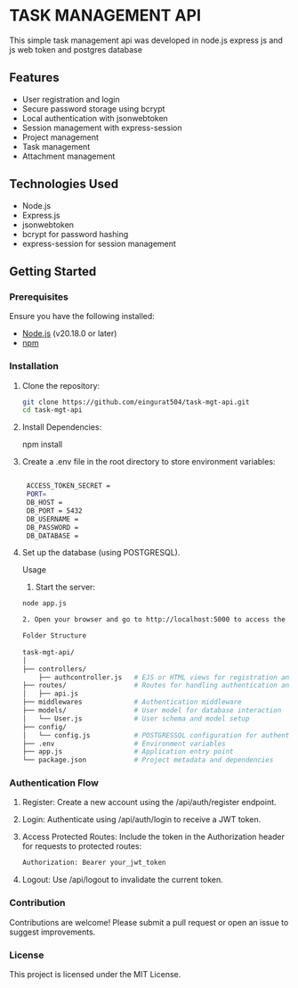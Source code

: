 # TASK MANAGEMENT API

This simple task management api was developed in node.js express js and js web token and postgres database

## Features

- User registration and login
- Secure password storage using bcrypt
- Local authentication with jsonwebtoken
- Session management with express-session
- Project management
- Task management
- Attachment management

## Technologies Used

- Node.js
- Express.js
- jsonwebtoken
- bcrypt for password hashing
- express-session for session management

## Getting Started

### Prerequisites

Ensure you have the following installed:

- [Node.js](https://nodejs.org/) (v20.18.0 or later)
- [npm](https://www.npmjs.com/get-npm)

### Installation

1. Clone the repository:

   ```bash
   git clone https://github.com/eingurat504/task-mgt-api.git
   cd task-mgt-api

2. Install Dependencies:

    npm install


3. Create a .env file in the root directory to store environment variables:
   ```bash

    ACCESS_TOKEN_SECRET =
    PORT=
    DB_HOST = 
    DB_PORT = 5432
    DB_USERNAME = 
    DB_PASSWORD = 
    DB_DATABASE = 

4. Set up the database (using POSTGRESQL).
    
    Usage

    1. Start the server:

    ```bash
    node app.js

    2. Open your browser and go to http://localhost:5000 to access the application.

    Folder Structure
      
    task-mgt-api/
    │
    ├── controllers/
        ├── authcontroller.js   # EJS or HTML views for registration and login forms
    ├── routes/                 # Routes for handling authentication and user routes
    │   ├── api.js
    ├── middlewares             # Authentication middleware
    ├── models/                 # User model for database interaction
    │   └── User.js             # User schema and model setup
    ├── config/
    │   └── config.js           # POSTGRESSQL configuration for authentication
    ├── .env                    # Environment variables
    ├── app.js                  # Application entry point
    └── package.json            # Project metadata and dependencies


### Authentication Flow
1. Register: Create a new account using the /api/auth/register endpoint.

2. Login: Authenticate using /api/auth/login to receive a JWT token.

3. Access Protected Routes: Include the token in the Authorization header for requests to protected routes:

    ```bash
    Authorization: Bearer your_jwt_token

4. Logout: Use /api/logout to invalidate the current token.


### Contribution
Contributions are welcome! Please submit a pull request or open an issue to suggest improvements.

### License
This project is licensed under the MIT License.
